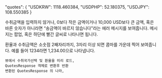 
  "quotes": {
    "USDKRW": 1118.460384,
    "USDPHP": 52.180375,
    "USDJPY": 108.550385
  }


수취금액을 입력하지 않거나, 0보다 작은 금액이거나 10,000 USD보다 큰 금액, 혹은 바른 숫자가 아니라면 “송금액이 바르지 않습니다"라는 에러 메시지를 보여줍니다. 메시지는 팝업, 혹은 하단에 빨간 글씨로 나타나면 됩니다.

환율과 수취금액은 소숫점 2째자리까지, 3자리 이상 되면 콤마를 가운데 찍어 보여줍니다. 예를 들어 1234라면 1,234.00으로 나타냅니다.




    뷰에서 수취국가선택 및 환율을 미리 로드,
    QuotesResponse 객체로 변환후 반환
    변환된 QuotesResponse 의 나라,










